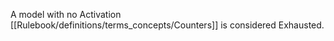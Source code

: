 A model with no Activation [[Rulebook/definitions/terms_concepts/Counters]] is considered Exhausted.